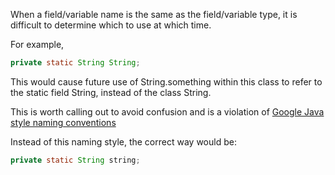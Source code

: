 When a field/variable name is the same as the field/variable type, it is
difficult to determine which to use at which time.

For example,

```java
private static String String;
```

This would cause future use of String.something within this class to refer to
the static field String, instead of the class String.

This is worth calling out to avoid confusion and is a violation of
[Google Java style naming conventions](https://google.github.io/styleguide/javaguide.html#s5.2.7-local-variable-names)

Instead of this naming style, the correct way would be:

```java
private static String string;
```
